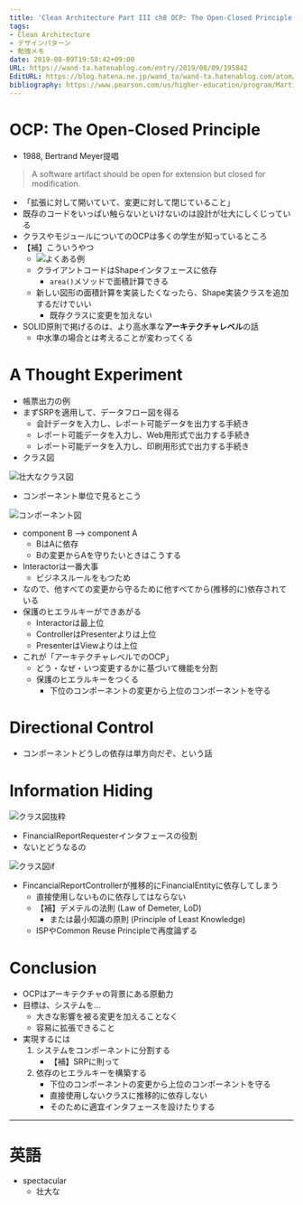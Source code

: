 ```yaml
---
title: 'Clean Architecture Part III ch8 OCP: The Open-Closed Principle'
tags:
- Clean Architecture
- デザインパターン
- 勉強メモ
date: 2019-08-09T19:58:42+09:00
URL: https://wand-ta.hatenablog.com/entry/2019/08/09/195842
EditURL: https://blog.hatena.ne.jp/wand_ta/wand-ta.hatenablog.com/atom/entry/26006613390928387
bibliography: https://www.pearson.com/us/higher-education/program/Martin-Clean-Architecture-A-Craftsman-s-Guide-to-Software-Structure-and-Design/PGM333762.html
---
```




# OCP: The Open-Closed Principle

- 1988, Bertrand Meyer提唱

> A software artifact should be open for extension but closed for modification.

- 「拡張に対して開いていて、変更に対して閉じていること」
- 既存のコードをいっぱい触らないといけないのは設計が壮大にしくじっている
- クラスやモジュールについてのOCPは多くの学生が知っているところ
- 【補】こういうやつ
    - ![よくある例](https://www.plantuml.com/plantuml/png/ROr12i9034NtEKMMYfWZIA4tq1E4QUm4qg5aChXGxsvXK2Yu2hmy_Xjgi4TR3BI4-9sJu2tpAayu8RlmuGXlW6HSAuxgoRRF6PqdRVMFSfKKNEPkFNIAlDqiEkVOsQEfb40YLw9BJmBq059RwVM5lyKz7gHCRR4F)
    - クライアントコードはShapeインタフェースに依存
        - `area()`メソッドで面積計算できる
    - 新しい図形の面積計算を実装したくなったら、Shape実装クラスを追加するだけでいい
        - 既存クラスに変更を加えない
- SOLID原則で掲げるのは、より高水準な**アーキテクチャレベル**の話
    - 中水準の場合とは考えることが変わってくる


# A Thought Experiment

- 帳票出力の例
- まずSRPを適用して、データフロー図を得る
    - 会計データを入力し、レポート可能データを出力する手続き
    - レポート可能データを入力し、Web用形式で出力する手続き
    - レポート可能データを入力し、印刷用形式で出力する手続き
- クラス図

![壮大なクラス図](https://www.plantuml.com/plantuml/png/ZLJ1RYCX3BtxA_W1yWbSDfje3v6YhBHxg7fmPjmMTGHJ88gY9FzU8J4TWeU8qmY_zsm_x674xXFVIVoo9ZWx3EIk0De4Sc_OaTXeWwRJE1nej2xi7NcA87G3Ub_2SnA0AYIaLFMyTu2ffR-T8p8_q3NLBC8FqN-QpZlRqp1Ro120GYkax6ri9-DmYcB9vxEGfv4JSXTxfqqeJHJHFBXWOGO0ah0ma34OGPLvqp4rp-0xpCt_fsC4KjVJ4U9tqjzozm_6rvjScuwGlacRDPxN_HDxnovOTrtUj0DzdSW7lga5WLnDxqThF2sZMpBaC5Ytb7-D0RSOw8oNKltR11qk0BLqGWuaLStBKzLDLHssbUFMwxBUIiLSDT3P_UJx4ED7zCGc6e4TZYEVrIG1M20BwRHKd1nhiZyzhLlztKc_JIiTuEaB5rjh7dIpa5oxb4sRNo6tcS-kokUR0PLhQcWAbfsArSk7xdiohwl6oyW1hkQblm40)


- コンポーネント単位で見るとこう

![コンポーネント図](https://www.plantuml.com/plantuml/png/ZP11oW8n38NtEKKlq2lyctyOS3Sew3fJiYZKf6GYNb-4W1hiuBRlUw_XAtBjmiIMvih8fM8xKXUrVs5JQOqKNiofA14lIXknVIIBLhPlmONMSwNxEphDuILyVNXEO37HCJEXuOeR0S3my9Irvh-TzS5cohU-smC88hmnLkXwViLTcdFHkWlqD9X_0000)

- component B --> component A
    - BはAに依存
    - Bの変更からAを守りたいときはこうする
- Interactorは一番大事
    - ビジネスルールをもつため
- なので、他すべての変更から守るために他すべてから(推移的に)依存されている
- 保護のヒエラルキーができあがる
    - Interactorは最上位
    - ControllerはPresenterよりは上位
    - PresenterはViewよりは上位
- これが「アーキテクチャレベルでのOCP」
    - どう・なぜ・いつ変更するかに基づいて機能を分割
    - 保護のヒエラルキーをつくる
        - 下位のコンポーネントの変更から上位のコンポーネントを守る

# Directional Control

- コンポーネントどうしの依存は単方向だぞ、という話


# Information Hiding

![クラス図抜粋](https://www.plantuml.com/plantuml/png/ZP9DQWCn38NtEeKlu1nX2FGdT5UoBLq8psjhwiXJMKC9QUzUGg45nmxU-kbxUfArBSPgwo7Hmk6TN-5kifZcbA0deYW6VU40Tn-59KHEUonPxL5HS1Of92wbblzDYBgIyzvFVUDl8lfBzN1-uc1PJ-sEUtoiA7QHk2w0zlYoP2begpi8b2rho_-MZNTi-EHZJT-9HJiIzUoSJ_1J9-frwgk7GKVRrQFtCJ_LCmqKrxlv_T7h1w7H3-zZ68IEeesbKFj0HqXgnt6RfxSupv3dpK3YMcZJLUijP5uFwGS0)

- FinancialReportRequesterインタフェースの役割
- ないとどうなるの

![クラス図if](https://www.plantuml.com/plantuml/png/XPBFIi0m3CRlUOg-GFS8O-2VuKrs5G-XYrhiqfbco1Y-kyo3mcZiTTz-wUzBEnH5qMr9i69unrToDvbLSaea1q1a9Nd1GEu-CdA8c2PQi-YZKA4pX92mb6lyDmJ0Z9ptlhS7Vm70hzN3-Gc3PZdg9qxqiL5HAonhvaBrT2GcGSrIgtkBYYCgVU9-fUzOe-u0rZZd4_dU46rGPWCRy_rLhV5phUBFrkl6hdjwY_DC_DnrjX_yV-4IVNibDcWLQgEsiFK0c-H0F6zB-WO0)

- FincancialReportControllerが推移的にFinancialEntityに依存してしまう
    - 直接使用しないものに依存してはならない
    - 【補】デメテルの法則 (Law of Demeter, LoD)
        - または最小知識の原則 (Principle of Least Knowledge)
    - ISPやCommon Reuse Principleで再度論ずる


# Conclusion

- OCPはアーキテクチャの背景にある原動力
- 目標は、システムを...
    - 大きな影響を被る変更を加えることなく
    - 容易に拡張できること
- 実現するには
    1. システムをコンポーネントに分割する
        - 【補】SRPに則って
    1. 依存のヒエラルキーを構築する
        - 下位のコンポーネントの変更から上位のコンポーネントを守る
        - 直接使用しないクラスに推移的に依存しない
        - そのために適宜インタフェースを設けたりする


----------------------------------------

# 英語

- spectacular
    - 壮大な
    

